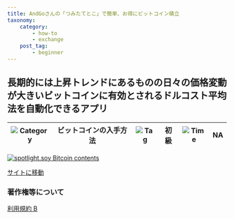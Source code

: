 ```yaml
---
title: AndGoさんの「つみたてとこ」で簡単、お得にビットコイン積立
taxonomy:
    category:
        - how-to
        - exchange
    post_tag:
        - beginner
---
```


## 長期的には上昇トレンドにあるものの日々の価格変動が大きいビットコインに有効とされるドルコスト平均法を自動化できるアプリ

|  ![Category](/_images/category.png)  |  ビットコインの入手方法  |  ![Tag](/_images/tag.png)  |  初級  | ![Time](/_images/timer.png)  |  NA  |
| ---- | ---- | ---- | ---- | ---- | ---- |

[![spotlight.soy Bitcoin contents](/_images/bitcoin_savings_2.png)](https://spotlight.soy/detail?article_id=wyrsmzxgy)

[サイトに移動](https://spotlight.soy/detail?article_id=wyrsmzxgy)

### 著作権等について
[利用規約 B](https://lostinbitcoin.sakuraweb.com/copyright/#uab) 
